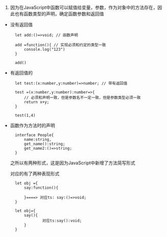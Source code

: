 1. 因为在JavaScript中函数可以赋值给变量，参数，作为对象中的方法存在，因此也有函数类型的声明，确定函数参数和返回值


+ 没有返回值

        let add:()=>void; // 函数声明

        add =function(){ // 实现必须和约定的类型一致
            console.log("123")
        }

        add()

+ 有返回值的

        let test:(x:number,y:number)=>number; // 带有返回值

        test =(x:number,y:number):number=>{
            // 必须和声明一致，但是参数名不一定一致，但是参数类型必须一致
            return x+y;
        }

        test(1,4)

+ 函数作为方法时的声明

        interface People{
            name:string,
            get_name():string;
            get_name2:()=>string;
        }

   之所以有两种形式，这是因为JavaScript中新增了方法简写形式

   对应的有了两种表现形式

        let obj ={ 
            say:function(){

            }====> 对应ts: say:()=>void;
        }

        let obj={
            say(){
                    对应ts:say():void;
            }           
        }